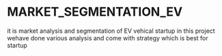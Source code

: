 # MARKET_SEGMENTATION_EV
it is market analysis and segmentation of EV vehical startup in this project wehave done various analysis and come with strategy which is best for startup 
